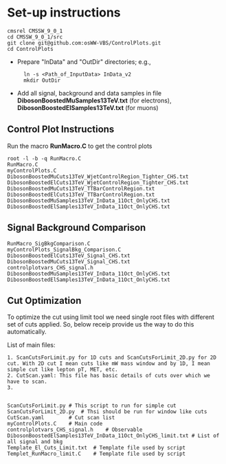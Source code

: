 # Set-up instructions

	cmsrel CMSSW_9_0_1
	cd CMSSW_9_0_1/src
	git clone git@github.com:osWW-VBS/ControlPlots.git
	cd ControlPlots

* Prepare "InData" and "OutDir" directories; e.g., 
	
		ln -s <Path_of_InputData> InData_v2
		mkdir OutDir

* Add all signal, background and data samples in file **DibosonBoostedMuSamples13TeV.txt** (for electrons), **DibosonBoostedElSamples13TeV.txt** (for muons)

## Control Plot Instructions
 Run the macro **RunMacro.C** to get the control plots

	root -l -b -q RunMacro.C
	RunMacro.C
	myControlPlots.C
	DibosonBoostedMuCuts13TeV_WjetControlRegion_Tighter_CHS.txt
	DibosonBoostedElCuts13TeV_WjetControlRegion_Tighter_CHS.txt
	DibosonBoostedMuCuts13TeV_TTBarControlRegion.txt
	DibosonBoostedElCuts13TeV_TTBarControlRegion.txt
	DibosonBoostedMuSamples13TeV_InData_11Oct_OnlyCHS.txt
	DibosonBoostedElSamples13TeV_InData_11Oct_OnlyCHS.txt

## Signal Background Comparison

	RunMacro_SigBkgComparison.C
	myControlPlots_SignalBkg_Comparison.C
	DibosonBoostedElCuts13TeV_Signal_CHS.txt
	DibosonBoostedMuCuts13TeV_Signal_CHS.txt
	controlplotvars_CHS_signal.h
	DibosonBoostedMuSamples13TeV_InData_11Oct_OnlyCHS.txt
	DibosonBoostedElSamples13TeV_InData_11Oct_OnlyCHS.txt

## Cut Optimization

To optimize the cut using limit tool we need single root files with different set of cuts applied. So, below receip provide us the way to do this automatically.

List of main files:

	1. ScanCutsForLimit.py for 1D cuts and ScanCutsForLimit_2D.py for 2D cut. With 2D cut I mean cuts like mW mass window and by 1D, I mean simple cut like lepton pT, MET, etc.
	2. CutScan.yaml: This file has basic details of cuts over which we have to scan.
	3. 


	ScanCutsForLimit.py	# This script to run for simple cut
	ScanCutsForLimit_2D.py	# Thsi should be run for window like cuts
	CutScan.yaml		# Cut scan list
	myControlPlots.C	# Main code
	controlplotvars_CHS_signal.h	# Observable 
	DibosonBoostedElSamples13TeV_InData_11Oct_OnlyCHS_limit.txt	# List of all signal and bkg
	Template_El_Cuts_Limit.txt	# Template file used by script
	Templet_RunMacro_limit.C	# Template file used by script

